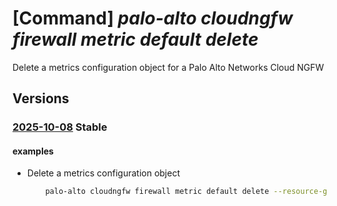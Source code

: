 # [Command] _palo-alto cloudngfw firewall metric default delete_

Delete a metrics configuration object for a Palo Alto Networks Cloud NGFW

## Versions

### [2025-10-08](/Resources/mgmt-plane/L3N1YnNjcmlwdGlvbnMve30vcmVzb3VyY2Vncm91cHMve30vcHJvdmlkZXJzL3BhbG9hbHRvbmV0d29ya3MuY2xvdWRuZ2Z3L2ZpcmV3YWxscy97fS9tZXRyaWNzL2RlZmF1bHQ=/2025-10-08.xml) **Stable**

<!-- mgmt-plane /subscriptions/{}/resourcegroups/{}/providers/paloaltonetworks.cloudngfw/firewalls/{}/metrics/default 2025-10-08 -->

#### examples

- Delete a metrics configuration object
    ```bash
        palo-alto cloudngfw firewall metric default delete --resource-group MyResourceGroup -firewall-name MyCloudngfwFirewall
    ```
